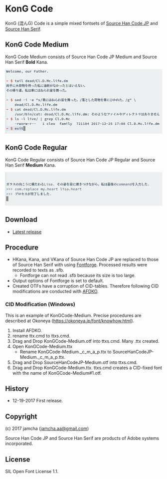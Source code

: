 # KonG Code

KonG (混んG) Code is a simple mixed fontsets of [Source Han Code JP](https://github.com/adobe-fonts/source-han-code-jp) and [Source Han Serif](https://github.com/adobe-fonts/source-han-serif). 

## KonG Code Medium

KonG Code Medium consists of Source Han Code JP Medium and Source Han Serif **Bold** Kana.

![KonG Code Medium](https://raw.githubusercontent.com/jamcha-aa/KonG/master/images/medium.png)

## KonG Code Regular

KonG Code Regular consists of Source Han Code JP Regular and Source Han Serif **Medium** Kana.

![KonG Code Regular](https://raw.githubusercontent.com/jamcha-aa/KonG/master/images/regular.png)

## Download

-   [Latest release](https://github.com/jamcha-aa/KonG/tree/master/release)

## Procedure

-   HKana, Kana, and VKana of Source Han Code JP are replaced to those of Source Han Serif with using [Fontforge](https://fontforge.github.io). Processed results were recorded to texts as .sfb.
    + Fontforge can not read .sfb because its size is too large.
-   Output options of Fontforge is set to default.
-   Created OTFs have a corruption of CID-tables. Therefore following CID modifications are conducted with [AFDKO](http://www.adobe.com/devnet/opentype/afdko.html).

### CID Modification (Windows)
This is an example of KonGCode-Medium. Precise procedures are described at Okoneya (<https://okoneya.jp/font/knowhow.html>).

1.  Install AFDKO.
2.  rename ttx.cmd to ttxs.cmd.
3.  Drag and Drop KonGCode-Medium.otf into ttxs.cmd. Many .ttx created.
4.  Open KonGCode-Medium.ttx
    - Rename KonGCode-Medium.\_c\_m\_a\_p.ttx to SourceHanCodeJP-Medium.\_c\_m\_a\_p.ttx.
5.  Drag and Drop SourceHanCodeJP-Medium.otf into ttxs.cmd.
6.  Drag and Drop KonGCode-Medium.ttx. ttxs.cmd creates a CID-fixed font with the name of KonGCode-Medium\#1.otf.

## History

-   12-19-2017 First release.

## Copyright

(c) 2017 jamcha (jamcha.aa@gmail.com)

Source Han Code JP and Source Han Serif are products of Adobe systems incorporated.

## License

SIL Open Font License 1.1.

